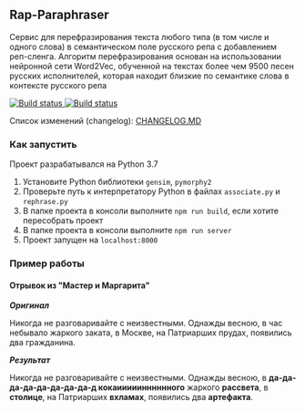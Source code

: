 ## Rap-Paraphraser

Сервис для перефразирования текста любого типа (в том числе и одного слова) в семантическом поле русского репа с 
добавлением реп-сленга. Алгоритм перефразирования основан на использовании нейронной сети Word2Vec, обученной на 
текстах более чем 9500 песен русских исполнителей, которая находит близкие по семантике слова в контексте русского репа

<a href="https://github.com/nikitaodnorob/rap-paraphraser">
  <img alt="Build status" src="https://github.com/nikitaodnorob/rap-paraphraser/workflows/Build/badge.svg">
  <img alt="Build status" src="https://github.com/nikitaodnorob/rap-paraphraser/workflows/Test/badge.svg">
</a><br/>

Список изменений (changelog): [CHANGELOG.MD](https://github.com/nikitaodnorob/rap-paraphraser/blob/master/CHANGELOG.md)

### Как запустить

Проект разрабатывался на Python 3.7

1. Установите Python библиотеки `gensim`, `pymorphy2`
2. Проверьте путь к интерпретатору Python в файлах `associate.py` и `rephrase.py`
3. В папке проекта в консоли выполните `npm run build`, если хотите пересобрать проект
4. В папке проекта в консоли выполните `npm run server`
5. Проект запущен на `localhost:8000`

### Пример работы

#### Отрывок из "Мастер и Маргарита"

_**Оригинал**_

Никогда не разговаривайте с неизвестными. Однажды весною, в час небывало жаркого заката, в Москве, 
на Патриарших прудах, появились два гражданина.

_**Результат**_

Никогда не разговаривайте с неизвестными. Однажды весною, в **да-да-да-да-да-да-да-да-д кокаииииинннннного** жаркого 
**рассвета**, в **столице**, на Патриарших **вхламах**, появились два **артефакта**.
